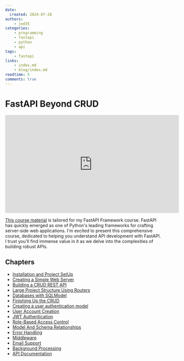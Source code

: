 ```yaml
---
date:
  created: 2024-07-28
authors:
    - jod35
categories:
    - programming
    - fastapi
    - python
    - api
tags:
    - fastapi
links:
    - index.md
    - blog/index.md
readtime: 5
comments: true
---
```


# FastAPI Beyond CRUD

<p>
<iframe width="560" height="315" src="https://www.youtube.com/embed/TO4aQ3ghFOc?si=Dn-zKi8uemRCTmIg" title="YouTube video player" frameborder="0" allow="accelerometer; autoplay; clipboard-write; encrypted-media; gyroscope; picture-in-picture; web-share" referrerpolicy="strict-origin-when-cross-origin" allowfullscreen></iframe>
</p>

[This course material](https://jod35.github.io/fastapi-beyond-crud-docs/site/) is tailored for my FastAPI Framework course. FastAPI has quickly emerged as one of Python's leading frameworks <!-- more --> for crafting server-side web applications. I'm excited to present this comprehensive course, dedicated to helping you understand API development with FastAPI. I trust you'll find immense value in it as we delve into the complexities of building robust APIs.

## Chapters
- [Installation and Project SetUp](https://jod35.github.io/fastapi-beyond-crud-docs/site/chapter1)
- [Creating a Simple Web Server](https://jod35.github.io/fastapi-beyond-crud-docs/site/chapter2)
- [Building a CRUD REST API](https://jod35.github.io/fastapi-beyond-crud-docs/site/chapter3)
- [Large Project Structure Using Routers](https://jod35.github.io/fastapi-beyond-crud-docs/site/chapter4)
- [Databases with SQLModel](https://jod35.github.io/fastapi-beyond-crud-docs/site/chapter5)
- [Finishing Up the CRUD](https://jod35.github.io/fastapi-beyond-crud-docs/site/chapter6)
- [Creating a user authentication model](https://jod35.github.io/fastapi-beyond-crud-docs/site/chapter7)
- [User Account Creation](https://jod35.github.io/fastapi-beyond-crud-docs/site/chapter8)
- [JWT Authentication](https://jod35.github.io/fastapi-beyond-crud-docs/site/chapter9)
- [Role-Based Access Control](https://jod35.github.io/fastapi-beyond-crud-docs/site/chapter10)
- [Model And Schema Relationships](https://jod35.github.io/fastapi-beyond-crud-docs/site/chapter11)
- [Error Handling](https://jod35.github.io/fastapi-beyond-crud-docs/site/chapter12)
- [Middleware](https://jod35.github.io/fastapi-beyond-crud-docs/site/chapter13)
- [Email Support](https://jod35.github.io/fastapi-beyond-crud-docs/site/chapetr14)
- [Background Processing](https://jod35.github.io/fastapi-beyond-crud-docs/site/chapter15)
- [API Documentation](https://jod35.github.io/fastapi-beyond-crud-docs/site/chapter16)